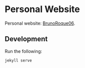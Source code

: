 # Personal Website

Personal website: [BrunoRoque06](https://brunoroque06.github.io).

## Development

Run the following:

```shell
jekyll serve
```
